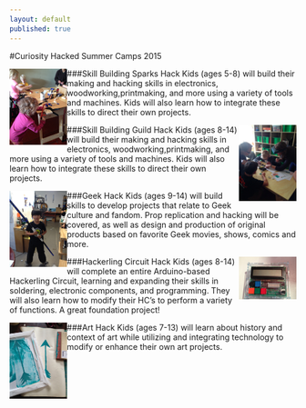 ```yaml
---
layout: default
published: true
---
```

#Curiosity Hacked Summer Camps 2015

###Skill Building Sparks Hack 
<img src="/images/summer/IMG_6014.jpg" width="20%" align="left" class="image image-left">
Kids (ages 5-8) will build their making and hacking skills in electronics, woodworking,printmaking, and more using a variety of tools and machines. Kids will also learn how to integrate these skills to direct their own projects.

###Skill Building Guild Hack
<img src="/images/summer/rayguns.jpg" width="20%" align="right" class="image image-right">
Kids (ages 8-14) will build their making and hacking skills in electronics, woodworking,printmaking, and more using a variety of tools and machines. Kids will also learn how to integrate these skills to direct their own projects.

###Geek Hack
<img src="/images/summer/IMG_3818.jpg" width="20%" align="left" class="image image-left">
Kids (ages 9-14) will build skills to develop projects that relate to Geek culture and fandom. Prop replication and hacking will be covered, as well as design and production of original products based on favorite Geek movies, shows, comics and more.

###Hackerling Circuit Hack
<img src="/images/summer/IMG_5802.jpg" width="20%" align="right" class="image image-right">
Kids (ages 8-14) will complete an entire Arduino-based Hackerling Circuit, learning and expanding their skills in soldering, electronic components, and programming. They will also learn how to modify their HC’s to perform a variety of functions. A great foundation project!

###Art Hack
<img src="/images/summer/IMG_3646.jpg" width="20%" align="left" class="image image-left">
Kids (ages 7-13) will learn about history and context of art while utilizing and integrating technology to modify or enhance their own art projects.

